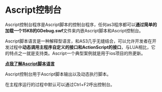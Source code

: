 Ascript控制台
=============
Ascript控制台程序是Ascript脚本的控制台程序，任何as3程序都可以**通过简单的加载一个15KB的GDebug.swf**文件来内嵌Ascript脚本和Ascript控制台。

Ascript脚本语言是一种解释型语言，和AS3几乎无缝结合，可以允许开发者在开发过程中**动态调用主程序自定义的接口和ActionScript的接口**，与LUA相比，它的特点之一就是支持类。Ascript一个典型案例就是用于ios项目的热更新。

[**点我了解Ascript脚本语言**](https://github.com/softplat/ascript)

Ascript控制台用于Ascript脚本输出以及动态执行脚本。

在主程序运行的过程中默认可以通过Ctrl+F2呼出控制台。



